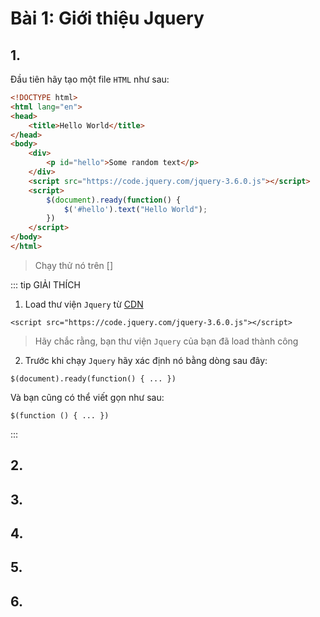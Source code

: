 # Bài 1: Giới thiệu Jquery

## 1.

Đầu tiên hãy tạo một file `HTML` như sau:

```html
<!DOCTYPE html>
<html lang="en">
<head>
    <title>Hello World</title>
</head>
<body>
    <div>
        <p id="hello">Some random text</p>
    </div>
    <script src="https://code.jquery.com/jquery-3.6.0.js"></script>
    <script>
        $(document).ready(function() {
            $('#hello').text("Hello World");
        })
    </script>
</body>
</html>
```

> Chạy thử nó trên []

::: tip GIẢI THÍCH

1. Load thư viện `Jquery` từ [CDN](https://code.jquery.com/)
  
  ```html:no-line-numbers
  <script src="https://code.jquery.com/jquery-3.6.0.js"></script>
  ```
  
  > Hãy chắc rằng, bạn thư viện `Jquery` của bạn đã load thành công

2. Trước khi chạy `Jquery` hãy xác định nó bằng dòng sau đây:

  ```js:no-line-numbers
  $(document).ready(function() { ... })
  ```

  Và bạn cũng có thể viết gọn như sau:

  ```js:no-line-numbers
  $(function () { ... })
  ```
:::

## 2.

## 3.

## 4.

## 5.

## 6.
